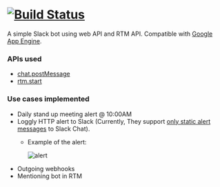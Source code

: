 [![Build Status](https://travis-ci.org/hsluo/slack-bot.svg?branch=master)](https://travis-ci.org/hsluo/slack-bot)
==

A simple Slack bot using web API and RTM API. Compatible with [Google App Engine](https://cloud.google.com/appengine/docs).

### APIs used
- [chat.postMessage](https://api.slack.com/methods/chat.postMessage)
- [rtm.start](https://api.slack.com/methods/rtm.start)

### Use cases implemented
- Daily stand up meeting alert @ 10:00AM
- Loggly HTTP alert to Slack (Currently, They support [only static alert messages](https://www.loggly.com/docs/slack-alerts/) to Slack Chat). 
  - Example of the alert:

    ![alert](http://i.imgur.com/G45W1M6.png)
- Outgoing webhooks
- Mentioning bot in RTM
